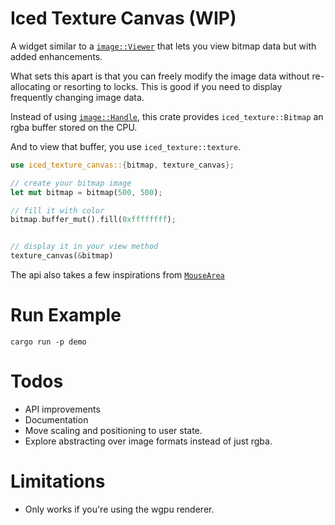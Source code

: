 # Iced Texture Canvas (WIP)

A widget similar to a [`image::Viewer`](https://docs.iced.rs/iced/widget/image/viewer/index.html) that lets you view bitmap data but with added enhancements.

What sets this apart is that you can freely modify the image data without re-allocating or resorting to locks. This is good if you need to display frequently changing image data.

Instead of using [`image::Handle`](https://docs.iced.rs/iced/advanced/image/enum.Handle.html), this crate provides `iced_texture::Bitmap` an rgba buffer stored on the CPU.

And to view that buffer, you use `iced_texture::texture`.


```rust
use iced_texture_canvas::{bitmap, texture_canvas};

// create your bitmap image
let mut bitmap = bitmap(500, 500);

// fill it with color
bitmap.buffer_mut().fill(0xffffffff);


// display it in your view method
texture_canvas(&bitmap)

```

The api also takes a few inspirations from [`MouseArea`](https://docs.iced.rs/iced/widget/struct.MouseArea.html)
<!-- 
## Advanced Usage
### SurfaceHandler and Surface -->

# Run Example

```
cargo run -p demo
```


# Todos
* API improvements
* Documentation
* Move scaling and positioning to user state.
* Explore abstracting over image formats instead of just rgba.

# Limitations
* Only works if you're using the wgpu renderer.